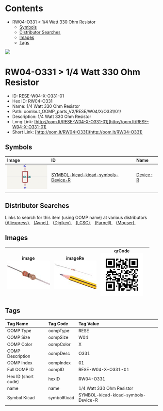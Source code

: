 



Contents
========

* [RW04-O331 > 1/4 Watt 330 Ohm Resistor](#rw04-o331--14-watt-330-ohm-resistor)
	* [Symbols](#symbols)
	* [Distributor Searches](#distributor-searches)
	* [Images](#images)
	* [Tags](#tags)
  
![][im]
# RW04-O331 > 1/4 Watt 330 Ohm Resistor

- ID: RESE-W04-X-O331-01
- Hex ID: RW04-O331
- Name: 1/4 Watt 330 Ohm Resistor
- Path: oomlout_OOMP_parts_V2/RESE/W04/X/O331/01/
- Description: 1/4 Watt 330 Ohm Resistor
- Long Link: [http://oom.lt/RESE-W04-X-O331-01](http://oom.lt/RESE-W04-X-O331-01)
- Short Link: [http://oom.lt/RW04-O331](http://oom.lt/RW04-O331)

## Symbols
  

|Image|ID|Name|
| :--- | :--- | :--- |
|[![](https://raw.githubusercontent.com/oomlout/oomlout_OOMP_eda_V2/main/SYMBOL/kicad/kicad-symbols/Device/R/image_140.png)](https://github.com/oomlout/oomlout_OOMP_eda_V2/tree/main/SYMBOL/kicad/kicad-symbols/Device/R/)|[SYMBOL-kicad-kicad-symbols-Device-R](https://github.com/oomlout/oomlout_OOMP_eda_V2/tree/main/SYMBOL/kicad/kicad-symbols/Device/R/)|[Device : R](https://github.com/oomlout/oomlout_OOMP_eda_V2/tree/main/SYMBOL/kicad/kicad-symbols/Device/R/)|
||||

## Distributor Searches
  
Links to search for this item (using OOMP name) at various distributors  
[(Aliexpress) ](https://www.aliexpress.com/wholesale?SearchText=11171/4+Watt+330+Ohm+Resistor)&nbsp;&nbsp;&nbsp;[(Avnet) ](https://www.avnet.com/shop/us/search/1/4+Watt+330+Ohm+Resistor)&nbsp;&nbsp;&nbsp;[(Digikey) ](https://www.digikey.co.uk/en/products/result?s=1/4+Watt+330+Ohm+Resistor)&nbsp;&nbsp;&nbsp;[(LCSC) ](https://www.lcsc.com/search?q=1/4+Watt+330+Ohm+Resistor)&nbsp;&nbsp;&nbsp;[(Farnell) ](https://uk.farnell.com/search?st=1/4+Watt+330+Ohm+Resistor)&nbsp;&nbsp;&nbsp;[(Mouser) ](https://www.mouser.com/c/?q=1/4+Watt+330+Ohm+Resistor)&nbsp;&nbsp;&nbsp;
## Images
  

|image<br>[![](https://raw.githubusercontent.com/oomlout/oomlout_OOMP_parts_V2/main/RESE/W04/X/O331/01/image_140.jpg)](https://github.com/oomlout/oomlout_OOMP_parts_V2/tree/main/RESE/W04/X/O331/01/image.jpg)|imageRe<br>[![](https://raw.githubusercontent.com/oomlout/oomlout_OOMP_parts_V2/main/RESE/W04/X/O331/01/image_RE_140.jpg)](https://github.com/oomlout/oomlout_OOMP_parts_V2/tree/main/RESE/W04/X/O331/01/image_RE.jpg)|qrCode<br>[![](https://raw.githubusercontent.com/oomlout/oomlout_OOMP_parts_V2/main/RESE/W04/X/O331/01/qrCode_140.png)](https://github.com/oomlout/oomlout_OOMP_parts_V2/tree/main/RESE/W04/X/O331/01/qrCode.png)||
| :---: | :---: | :---: | :---: |

## Tags
  

|Tag Name|Tag Code|Tag Value|
| :--- | :--- | :--- |
|OOMP Type|oompType|RESE|
|OOMP Size|oompSize|W04|
|OOMP Color|oompColor|X|
|OOMP Description|oompDesc|O331|
|OOMP Index|oompIndex|01|
|Full OOMP ID|oompID|RESE-W04-X-O331-01|
|Hex ID (short code)|hexID|RW04-O331|
|name|name|1/4 Watt 330 Ohm Resistor|
|Symbol Kicad|symbolKicad|SYMBOL-kicad-kicad-symbols-Device-R|
||||



[im]: image_450.jpg
